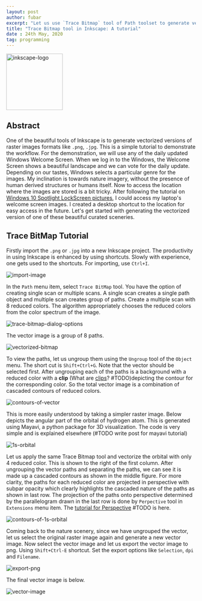 ```yaml
---
layout: post
author: fubar
excerpt: "Let us use `Trace Bitmap` tool of Path toolset to generate vectorized versions of raster images"
title: "Trace Bitmap tool in Inkscape: A tutorial"
date : 24th May, 2020
tag: programming
---
```


<div class="box">
<img src="/assets/images/Inkscape/inkscapeLogo.svg"
alt="inkscape-logo"
width = 150px >
</div>

## Abstract

One of the beautiful tools of Inkscape is to generate vectorized versions of raster images formats like `.png`, `.jpg`. This is a simple tutorial to demonstrate the workflow. For the demonstration, we will use any of the daily updated Windows Welcome Screen. When we log in to the Windows, the Welcome Screen shows a beautiful landscape and we can vote for the daily update. Depending on our tastes, Windows selects a particular genre for the images. My inclination is towards nature imagery, without the presence of human derived structures or humans itself. Now to access the location where the images are stored is a bit tricky. After following the tutorial on [Windows 10 Spotlight LockScreen pictures](https://www.laptopmag.com/articles/find-windows-10-lock-screen-pictures), I could access my laptop's welcome screen images. I created a desktop shortcut to the location for easy access in the future. Let's get started with generating the vectorized version of one of these beautiful curated sceneries.

## Trace BitMap Tutorial

Firstly import the `.png` or `.jpg` into a new Inkscape project. The productivity in using Inkscape is enhanced by using shortcuts. Slowly with experience, one gets used to the shortcuts. For importing, use `Ctrl+I`.

![import-image](/assets/images/Inkscape/TraceBitMap_00.png)

In the `Path` menu item, select `Trace BitMap` tool. You have the option of creating single scan or multiple scans. A single scan creates a single path object and multiple scan creates group of paths. Create a multiple scan with 8 reduced colors. The algorithm appropriately chooses the reduced colors from the color spectrum of the image.

![trace-bitmap-dialog-options](/assets/images/Inkscape/TraceBitMap_01.png)

The vector image is a group of 8 paths.

![vectorized-bitmap](/assets/images/Inkscape/TraceBitMap_02.png)

To view the paths, let us ungroup them using the `Ungroup` tool of the `Object` menu. The short cut is `Shift+Ctrl+G`. Note that the vector should be selected first. After ungrouping each of the paths is a background with a reduced color with a **clip** (What are [clips](#)? #TODO)depicting the contour for the corresponding color. So the total vector image is a combination of cascaded contours of reduced colors.

![contours-of-vector](/assets/images/Inkscape/TraceBitMap_03.png)

This is more easily understood by taking a simpler raster image. Below depicts the angular part of the orbital of hydrogen atom. This is generated using Mayavi, a python package for 3D visualization. The code is very simple and is explained elsewhere (#TODO write post for mayavi tutorial)

![1s-orbital](/assets/images/Inkscape/TraceBitMap_04.jpg)

Let us apply the same Trace Bitmap tool and vectorize the orbital with only 4 reduced color. This is shown to the right of the first column. After ungrouping the vector paths and separating the paths, we can see it is made up a cascaded contours as shown in the middle figure. For more clarity, the paths for each reduced color are projected in perspective with subpar opacity which clearly highlights the cascaded nature of the paths as shown in last row. The projection of the paths onto perspective determined by the parallelogram drawn in the last row is done by `Perpective` tool in `Extensions` menu item. The [tutorial for Perspective](#) #TODO is here.

![contours-of-1s-orbital](/assets/images/Inkscape/TraceBitMap_05.png)

Coming back to the nature scenery, since we have ungrouped the vector, let us select the original raster image again and generate a new vector image. Now select the vector image and let us export the vector image to png. Using  `Shift+Ctrl-E` shortcut. Set the export options like `Selection`, `dpi` and `Filename`.

![export-png](/assets/images/Inkscape/TraceBitMap_06.png)

The final vector image is below.

![vector-image](/assets/images/Inkscape/TraceBitMap_07.png)
